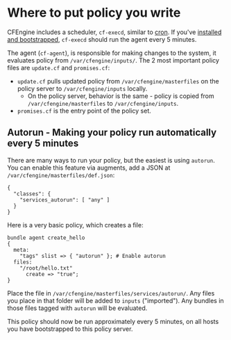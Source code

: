 # Where to put policy you write

CFEngine includes a scheduler, `cf-execd`, similar to [cron](https://en.wikipedia.org/wiki/Cron).
If you've [installed and bootstrapped](/01_hello_world.html), `cf-execd` should run the agent every 5 minutes.

The agent (`cf-agent`), is responsible for making changes to the system, it evaluates policy from `/var/cfengine/inputs/`.
The 2 most important policy files are `update.cf` and `promises.cf`:

* `update.cf` pulls updated policy from `/var/cfengine/masterfiles` on the policy server to `/var/cfengine/inputs` locally.
    * On the policy server, behavior is the same - policy is copied from `/var/cfengine/masterfiles` to `/var/cfengine/inputs`.
* `promises.cf` is the entry point of the policy set.

## Autorun - Making your policy run automatically every 5 minutes

There are many ways to run your policy, but the easiest is using `autorun`.
You can enable this feature via augments, add a JSON at `/var/cfengine/masterfiles/def.json`:

```
{
  "classes": {
    "services_autorun": [ "any" ]
  }
}
```

Here is a very basic policy, which creates a file:

```
bundle agent create_hello
{
  meta:
    "tags" slist => { "autorun" }; # Enable autorun
  files:
    "/root/hello.txt"
      create => "true";
}
```

Place the file in `/var/cfengine/masterfiles/services/autorun/`.
Any files you place in that folder will be added to `inputs` ("imported").
Any bundles in those files tagged with `autorun` will be evaluated.

This policy should now be run approximately every 5 minutes, on all hosts you have bootstrapped to this policy server.

